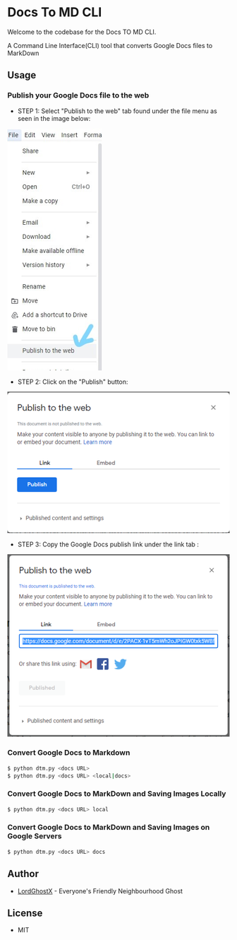 # Docs To MD CLI

Welcome to the codebase for the Docs TO MD CLI.

A Command Line Interface(CLI) tool that converts Google Docs files to MarkDown

## Usage

### Publish your Google Docs file to the web

* STEP 1: Select "Publish to the web" tab found under the file menu as seen in the image below:

![publish_step_1](docs_publish_step_1.jpg)


* STEP 2: Click on the "Publish" button:

![publish_step_2](docs_publish_step_2.PNG)


* STEP 3: Copy the Google Docs publish link under the link tab :

![publish_step_3](docs_publish_step_3.PNG)


### Convert Google Docs to Markdown

```bash
$ python dtm.py <docs URL>
$ python dtm.py <docs URL> <local|docs>
```

### Convert Google Docs to MarkDown and Saving Images Locally

```bash
$ python dtm.py <docs URL> local
```

### Convert Google Docs to MarkDown and Saving Images on Google Servers

```bash
$ python dtm.py <docs URL> docs
```

## Author

* [LordGhostX](https://twitter.com/LordGhostX) - Everyone's Friendly Neighbourhood Ghost

## License

* MIT

